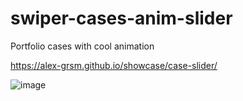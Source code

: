 # swiper-cases-anim-slider
Portfolio cases with cool animation

https://alex-grsm.github.io/showcase/case-slider/

![image](https://user-images.githubusercontent.com/17318047/222914402-bba6869a-c9a9-451d-b8bd-88b558e401b4.png)
